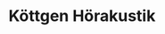 ---
title: "Köttgen Hörakustik"
url: /koeln/koettgen-hoerakustik-duerener-strasse/
shop: Hörgeräte
---